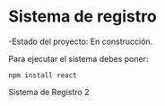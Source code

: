<h1>Sistema de registro</h1>

-Estado del proyecto: En construcción.

Para ejecutar el sistema debes poner:


````npm install react```` 

Sistema de Registro 2 

